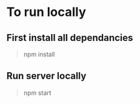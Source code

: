 # To run locally

## First install all dependancies
> npm install
## Run server locally
> npm start
